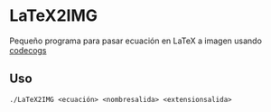 # LaTeX2IMG
Pequeño programa para pasar ecuación en LaTeX a imagen usando [codecogs](http://www.codecogs.com/latex/eqneditor.php)

## Uso
```
./LaTeX2IMG <ecuación> <nombresalida> <extensionsalida>
```
